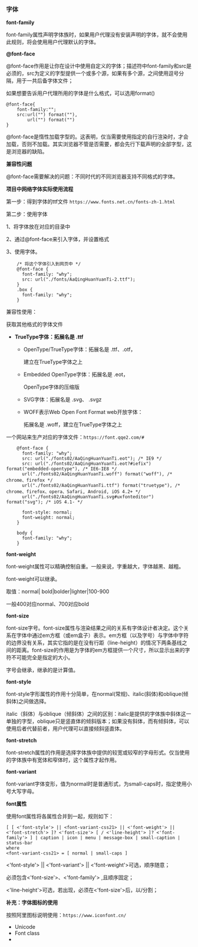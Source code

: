 ### 字体

**font-family**

font-family属性声明字体族时，如果用户代理没有安装声明的字体，就不会使用此规则，将会使用用户代理默认的字体。

**@font-face**

@font-face作用是让你在设计中使用自定义的字体；描述符中font-family和src是必须的，src为定义的字型提供一个或多个源，如果有多个源，之间使用逗号分隔，用于一共后备字体文件；

如果想要告诉用户代理所用的字体是什么格式，可以选用format()

```
@font-face{
	font-family:"";
	src:url("") format(""),
		url("") format("")
}
```

@font-face是惰性加载字型的。这表明，仅当需要使用指定的自行渲染时，才会加载，否则不加载。其实浏览器不管是否需要，都会先行下载声明的全部字型，这是浏览器的缺陷。

**兼容性问题**

@font-face需要解决的问题：不同时代的不同浏览器支持不同格式的字体。

**项目中网络字体实际使用流程**

第一步：得到字体的ttf文件 `https://www.fonts.net.cn/fonts-zh-1.html`

第二步：使用字体

1、将字体放在对应的目录中

2、通过@font-face来引入字体，并设置格式

3、使用字体。

```
    /* 将这个字体引入到网页中 */
    @font-face {
      font-family: "why";
      src: url("./fonts/AaQingHuanYuanTi-2.ttf");
    }
    .box {
      font-family: "why";
    }
```

兼容性使用：

获取其他格式的字体文件

- **TrueType字体：拓展名是 .ttf**
  - OpenType/TrueType字体：拓展名是 .ttf、.otf，

    建立在TrueType字体之上

  - Embedded OpenType字体：拓展名是 .eot，

    OpenType字体的压缩版

  - SVG字体：拓展名是 .svg、 .svgz

  - WOFF表示Web Open Font Format web开放字体：

    拓展名是 .woff，建立在TrueType字体之上

一个网站来生产对应的字体文件：`https://font.qqe2.com/#`

```
    @font-face {
      font-family: "why";
      src: url("./fonts02/AaQingHuanYuanTi.eot"); /* IE9 */
      src: url("./fonts02/AaQingHuanYuanTi.eot?#iefix") format("embedded-opentype"), /* IE6-IE8 */
      url("./fonts02/AaQingHuanYuanTi.woff") format("woff"), /* chrome、firefox */
      url("./fonts02/AaQingHuanYuanTi.ttf") format("truetype"), /* chrome、firefox、opera、Safari, Android, iOS 4.2+ */
      url("./fonts02/AaQingHuanYuanTi.svg#uxfonteditor") format("svg"); /* iOS 4.1- */

      font-style: normal;
      font-weight: normal;
    }

    body {
      font-family: "why";
    }
```



**font-weight**

font-weight属性可以精确控制自重。一般来说，字重越大，字体越黑、越粗。

font-weight可以继承。

取值：normal\| bold\|bolder\|lighter\|100-900

一般400对应normal、700对应bold

**font-size**

font-size字号。font-size属性与渲染结果之间的关系有字体设计者决定。这个关系在字体中通过em方框（或em盒子）表示。em方框（以及字号）与字体中字符的边界没有关系，其实它指的是在没有行距（line-height）的情况下两条基线之间的距离。font-size的作用是为字体的em方框提供一个尺寸，所以显示出来的字符不可能完全是指定的大小。

字号会继承，继承的是计算值。

**font-style**

font-style字形属性的作用十分简单，在normal(常规)、italic(斜体)和oblique(倾斜体)之间做选择。

italic（斜体）与oblique（倾斜体）之间的区别：italic是提供的字体族中斜体这一单独的字型，oblique只是竖直体的倾斜版本；如果没有斜体，而有倾斜体，可以使用后者代替前者，用户代理可以直接倾斜竖直体。

**font-stretch**

font-stretch属性的作用是选择字体族中提供的较宽或较窄的字母形式。仅当使用的字体族中有宽体和窄体时，这个属性才起作用。

**font-variant**

font-variant字体变形，值为normal时是普通形式，为small-caps时，指定使用小号大写字母。

**font属性**

使用font属性将各属性合并到一起，规则如下：

```
[ [ <'font-style'> || <font-variant-css21> || <'font-weight'> || <'font-stretch'> ]? <'font-size'> [ / <'line-height'> ]? <'font-family'> ] | caption | icon | menu | message-box | small-caption | status-bar
where 
<font-variant-css21> = [ normal | small-caps ]
```

<'font-style'> \|\| <'font-variant'> \|\| <'font-weight'>可选，顺序随意；

必须包含<'font-size'>、<'font-family'> ,且顺序固定；

 <'line-height'>可选，若出现，必须在<'font-size'>后，以/分割；

**补充：字体图标的使用**

按照阿里图标说明使用：`https://www.iconfont.cn/`

- Unicode
- Font class
-  